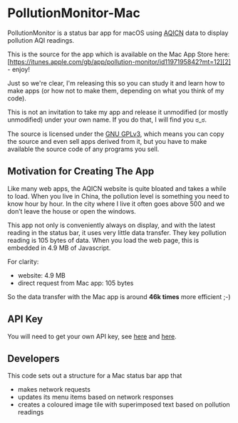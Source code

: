 # PollutionMonitor-Mac
PollutionMonitor is a status bar app for macOS using [AQICN][1] data to display pollution AQI readings.

This is the source for the app which is available on the Mac App Store here: [https://itunes.apple.com/gb/app/pollution-monitor/id1197195842?mt=12][2] - enjoy!

Just so we're clear, I'm releasing this so you can study it and learn how to make apps (or how not to make them, depending on what you think of my code).

This is not an invitation to take my app and release it unmodified (or mostly unmodified) under your own name. If you do that, I will find you ಠ\_ಠ.

The source is licensed under the [GNU GPLv3][3], which means you can copy the source and even sell apps derived from it, but you have to make available the source code of any programs you sell.

## Motivation for Creating The App
Like many web apps, the AQICN website is quite bloated and takes a while to load.  When you live in China, the pollution level is something you need to know hour by hour.  In the city where I live it often goes above 500 and we don’t leave the house or open the windows.

This app not only is conveniently always on display, and with the latest reading in the status bar, it uses very little data transfer.  They key pollution reading is 105 bytes of data.  When you load the web page, this is embedded in 4.9 MB of Javascript.

For clarity:
- website: 4.9 MB
- direct request from Mac app: 105 bytes

So the data transfer with the Mac app is around **46k times** more efficient ;-) 

## API Key
You will need to get your own API key, see [here][4] and [here][5].

## Developers
This code sets out a structure for a Mac status bar app that
- makes network requests
- updates its menu items based on network responses
- creates a coloured image tile with superimposed text based on pollution readings

[1]:	http://aqicn.org/
[2]:	https://itunes.apple.com/gb/app/pollution-monitor/id1197195842?mt=12
[3]:	https://www.gnu.org/licenses/gpl-3.0.txt
[4]:	http://aqicn.org/api/
[5]:	http://aqicn.org/data-platform/token/